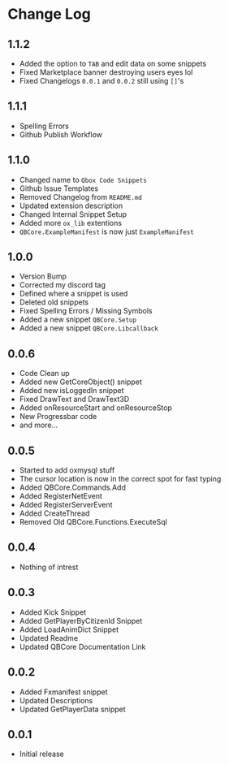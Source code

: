 # Change Log

## 1.1.2

- Added the option to `TAB` and edit data on some snippets
- Fixed Marketplace banner destroying users eyes lol
- Fixed Changelogs `0.0.1` and `0.0.2` still using `[]`'s

## 1.1.1

- Spelling Errors
- Github Publish Workflow

## 1.1.0

- Changed name to `Qbox Code Snippets`
- Github Issue Templates
- Removed Changelog from `README.md`
- Updated extension description
- Changed Internal Snippet Setup
- Added more `ox_lib` extentions
- `QBCore.ExampleManifest` is now just `ExampleManifest`

## 1.0.0

- Version Bump
- Corrected my discord tag
- Defined where a snippet is used
- Deleted old snippets
- Fixed Spelling Errors / Missing Symbols
- Added a new snippet `QBCore.Setup`
- Added a new snippet `QBCore.Libcallback`

## 0.0.6

- Code Clean up
- Added new GetCoreObject() snippet
- Added new isLoggedIn snippet
- Fixed DrawText and DrawText3D
- Added onResourceStart and onResourceStop
- New Progressbar code
- and more...

## 0.0.5

- Started to add oxmysql stuff
- The cursor location is now in the correct spot for fast typing
- Added QBCore.Commands.Add 
- Added RegisterNetEvent
- Added RegisterServerEvent
- Added CreateThread
- Removed Old QBCore.Functions.ExecuteSql

## 0.0.4

- Nothing of intrest

## 0.0.3

- Added Kick Snippet
- Added GetPlayerByCitizenId Snippet
- Added LoadAnimDict Snippet
- Updated Readme
- Updated QBCore Documentation Link

## 0.0.2

- Added Fxmanifest snippet
- Updated Descriptions
- Updated GetPlayerData snippet

## 0.0.1

- Initial release